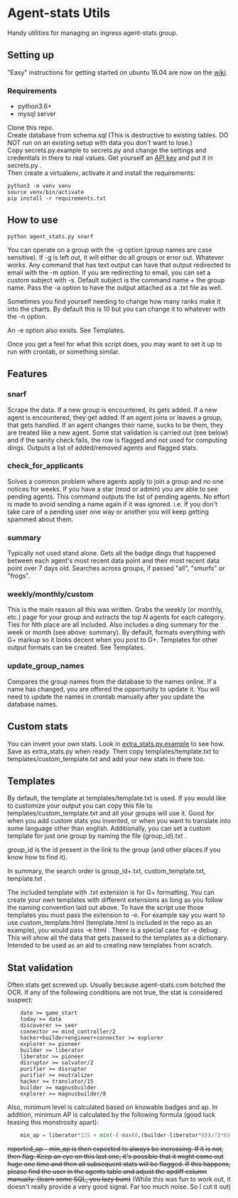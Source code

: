 Agent-stats Utils
=================
Handy utilities for managing an ingress agent-stats group.

## Setting up
"Easy" instructions for getting started on ubuntu 16.04 are now on the [wiki](https://github.com/Yossi/agent-stats-utils/wiki/Ubuntu-16.04-instructions-from-scratch).
### Requirements
  * python3.6+
  * mysql server

Clone this repo.   
Create database from schema.sql (This is destructive to existing tables. DO NOT 
run on an existing setup with data you don't want to lose.)  
Copy secrets.py.example to secrets.py and change the settings and credentials in 
there to real values. Get yourself an [API key](https://www.agent-stats.com/preferences.php) and put it in secrets.py .  
Then create a virtualenv, activate it and install the requirements:
```
python3 -m venv venv
source venv/bin/activate
pip install -r requirements.txt
```

## How to use
```
python agent_stats.py snarf
```

You can operate on a group with the -g option (group names are case sensitive).
If -g is left out, it will either do all groups or error out. Whatever works.
Any command that has text output can have that output redirected to email with
the -m option. If you are redirecting to email, you can set a custom subject
with -s. Default subject is the command name + the group name. Pass the -a option 
to have the output attached as a .txt file as well.

Sometimes you find yourself needing to change how many ranks make it into the charts.
By default this is 10 but you can change it to whatever with the -n option.

An -e option also exists. See Templates.

Once you get a feel for what this script does, you may want to set it up to run with
crontab, or something similar.

## Features
### snarf
Scrape the data. If a new group is encountered, its gets added. If a new agent
is encountered, they get added. If an agent joins or leaves a group, that gets 
handled. If an agent changes their name, sucks to be them, they are treated
like a new agent.
Some stat validation is carried out (see below) and if the sanity check fails, 
the row is flagged and not used for computing dings.
Outputs a list of added/removed agents and flagged stats.

### check_for_applicants
Solves a common problem where agents apply to join a group and no one notices
for weeks. 
If you have a star (mod or admin) you are able to see pending agents. This 
command outputs the list of pending agents. No effort is made to avoid sending a
name again if it was ignored. i.e. If you don't take care of a pending user one 
way or another you will keep getting spammed about them.

### summary
Typically not used stand alone. Gets all the badge dings that happened between
each agent's most recent data point and their most recent data point over 7 days
old. Searches across groups, if passed "all", "smurfs" or "frogs".

### weekly/monthly/custom
This is the main reason all this was written. Grabs the weekly (or monthly, etc.) page
for your group and extracts the top *N* agents for each category. Ties for *N*th
place are all included. 
Also includes a ding summary for the week or month (see above: summary). 
By default, formats everything with G+ markup so it looks decent when you post to G+.
Templates for other output formats can be created. See Templates.

### update_group_names
Compares the group names from the database to the names online. If a name has 
changed, you are offered the opportunity to update it. You will need to update 
the names in crontab manually after you update the database names.

## Custom stats
You can invent your own stats. Look in [extra_stats.py.example](https://github.com/Yossi/agent-stats-utils/blob/master/extra_stats.py.example) to see how. Save as extra_stats.py when ready. Then copy templates/template.txt to templates/custom_template.txt and add your new stats in there too.

## Templates
By default, the template at templates/template.txt is used. If you would like to customize your output you can copy this file to templates/custom_template.txt and all your groups will use it. Good for when you add custom stats you invented, or when you want to translate into some language other than english.
Additionally, you can set a custom template for just one group by naming the file {group_id}.txt .

group_id is the id present in the link to the group (and other places if you know how to find it).

In summary, the search order is group_id+.txt, custom_template.txt, template.txt .

The included template with .txt extension is for G+ formatting. You can create your own templates with different extensions as long as you follow the naming convention laid out above. To have the script use those templates you must pass the extension to -e. For example say you want to use custom_template.html (template.html is included in the repo as an example), you would pass -e html .
There is a special case for -e debug . This will show all the data that gets passed to the templates as a dictionary. Intended to be used as an aid to creating new templates from scratch.

## Stat validation
Often stats get screwed up. Usually because agent-stats.com botched the OCR.
If any of the following conditions are not true, the stat is considered suspect:
```
    date >= game_start
    today >= date
    discoverer >= seer
    connector >= mind_controller/2
    hacker+builder+engineer+connector >= explorer
    explorer >= pioneer
    builder >= liberator
    liberator >= pioneer
    disruptor >= salvator/2
    purifier >= disruptor
    purifier >= neutralizer
    hacker >= translator/15
    builder >= magnusbuilder
    explorer >= magnusbuilder/8
```
Also, minimum level is calculated based on knowable badges and ap.
In addition, minimum AP is calculated by the following formula 
(good luck teasing this monstrosity apart):
```python
    min_ap = liberator*125 + min(-(-max(0,(builder-liberator*8))/7)*65, -(-max(0,(builder-liberator*8))/8)*125) + connector*313 + mind_controller*1250 + liberator*500 + engineer*125 + purifier*75 + recharger/15000*10 + disruptor*187 + salvator*750
```
~~reported_ap - min_ap is then expected to always be increasing. If it is not, then
flag. Keep an eye on this last one, it's possible that it might come out huge
one time and then all subsequent stats will be flagged. If this happens, please
find the user in the agents table and adjust the apdiff column manually. (learn
some SQL, you lazy bum)~~ (While this was fun to work out, it doesn't really provide a very good
signal. Far too much noise. So I cut it out)
